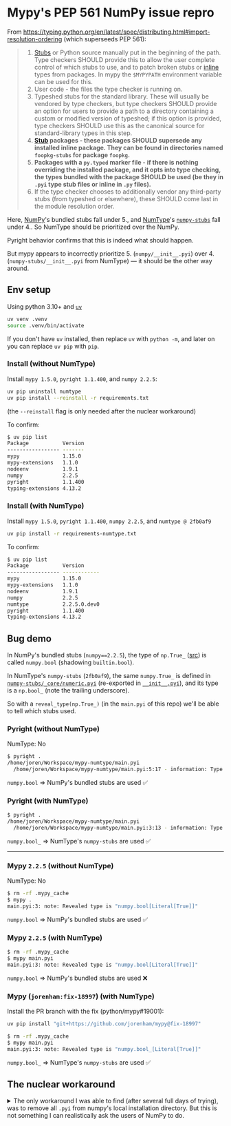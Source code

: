 # Mypy's PEP 561 NumPy issue repro

From <https://typing.python.org/en/latest/spec/distributing.html#import-resolution-ordering> (which superseeds PEP 561):

> 1. [Stubs](https://typing.python.org/en/latest/spec/glossary.html#term-stub) or Python source manually put in the beginning of the path. Type checkers SHOULD provide this to allow the user complete control of which stubs to use, and to patch broken stubs or [inline](https://typing.python.org/en/latest/spec/glossary.html#term-inline) types from packages. In mypy the `$MYPYPATH` environment variable can be used for this.
> 2. User code - the files the type checker is running on.
> 3. Typeshed stubs for the standard library. These will usually be vendored by type checkers, but type checkers SHOULD provide an option for users to provide a path to a directory containing a custom or modified version of typeshed; if this option is provided, type checkers SHOULD use this as the canonical source for standard-library types in this step.
> 4. **[Stub](https://typing.python.org/en/latest/spec/glossary.html#term-stub) packages - these packages SHOULD supersede any installed inline package. They can be found in directories named `foopkg-stubs` for package `foopkg`.**
> 5. **Packages with a `py.typed` marker file - if there is nothing overriding the installed package, and it opts into type checking, the types bundled with the package SHOULD be used (be they in `.pyi` type stub files or inline in `.py` files).**
> 6. If the type checker chooses to additionally vendor any third-party stubs (from typeshed or elsewhere), these SHOULD come last in the module resolution order.

Here, [NumPy](https://github.com/numpy/numpy)'s bundled stubs fall under 5., and [NumType](https://github.com/numpy/numtype/)'s [`numpy-stubs`](https://github.com/numpy/numtype/tree/2fb0af907b68558e4b0778c9dc4b21262105adb2/src/numpy-stubs) fall under 4..
So NumType should be prioritized over the NumPy.

Pyright behavior confirms that this is indeed what should happen.

But mypy appears to incorrectly prioritize 5. (`numpy/__init__.pyi`) over 4. (`numpy-stubs/__init__.pyi` from NumType)  &mdash;
it should be the other way around.

## Env setup

Using python 3.10+ and [`uv`](https://docs.astral.sh/uv/)

```bash
uv venv .venv
source .venv/bin/activate
```

If you don't have `uv` installed, then replace `uv` with `python -m`, and later on you can replace `uv pip` with `pip`.

### Install  (without NumType)

Install `mypy 1.5.0`, `pyright 1.1.400`, and `numpy 2.2.5`:

```bash
uv pip uninstall numtype
uv pip install --reinstall -r requirements.txt
```

(the `--reinstall` flag is only needed after the nuclear workaround)

To confirm:

```bash
$ uv pip list
Package           Version
----------------- -------
mypy              1.15.0
mypy-extensions   1.1.0
nodeenv           1.9.1
numpy             2.2.5
pyright           1.1.400
typing-extensions 4.13.2
```

### Install  (with NumType)

Install `mypy 1.5.0`, `pyright 1.1.400`, `numpy 2.2.5`, and `numtype @ 2fb0af9`

```bash
uv pip install -r requirements-numtype.txt
```

To confirm:

```bash
$ uv pip list
Package           Version
----------------- ------------
mypy              1.15.0
mypy-extensions   1.1.0
nodeenv           1.9.1
numpy             2.2.5
numtype           2.2.5.0.dev0
pyright           1.1.400
typing-extensions 4.13.2
```

## Bug demo

In NumPy's bundled stubs (`numpy==2.2.5`), the type of `np.True_` ([src](https://github.com/numpy/numpy/blob/7be8c1f9133516fe20fd076f9bdfe23d9f537874/numpy/__init__.pyi#L1161)) is called `numpy.bool` (shadowing `builtin.bool`).

In NumType's `numpy-stubs` (`2fb0af9`), the same `numpy.True_` is defined in [`numpy-stubs/_core/numeric.pyi`](https://github.com/numpy/numtype/blob/2fb0af907b68558e4b0778c9dc4b21262105adb2/src/numpy-stubs/_core/numeric.pyi#L623) (re-exported in [`__init__.pyi`](https://github.com/numpy/numtype/blob/2fb0af907b68558e4b0778c9dc4b21262105adb2/src/numpy-stubs/__init__.pyi#L77)), and its type is a `np.bool_` (note the trailing underscore).

So with a `reveal_type(np.True_)` (in the `main.pyi` of this repo) we'll be able to tell which stubs used.

### Pyright (without NumType)

NumType: No

```bash
$ pyright .
/home/joren/Workspace/mypy-numtype/main.pyi
  /home/joren/Workspace/mypy-numtype/main.pyi:5:17 - information: Type of "np.True_" is "bool[Literal[True]]"
```

`numpy.bool` => NumPy's bundled stubs are used :white_check_mark:

### Pyright (with NumType)

```bash
$ pyright .
/home/joren/Workspace/mypy-numtype/main.pyi
  /home/joren/Workspace/mypy-numtype/main.pyi:3:13 - information: Type of "np.True_" is "bool_[Literal[True]]"
```

`numpy.bool_` => NumType's `numpy-stubs` are used :white_check_mark:

---

### Mypy `2.2.5` (without NumType)

NumType: No

```bash
$ rm -rf .mypy_cache
$ mypy .
main.pyi:3: note: Revealed type is "numpy.bool[Literal[True]]"
```

`numpy.bool` => NumPy's bundled stubs are used :white_check_mark:

### Mypy `2.2.5` (with NumType)

```bash
$ rm -rf .mypy_cache
$ mypy main.pyi
main.pyi:3: note: Revealed type is "numpy.bool[Literal[True]]"
```

`numpy.bool` => NumPy's bundled stubs are used :x:

### Mypy (`jorenham:fix-18997`) (with NumType)

Install the PR branch with the fix (python/mypy#19001):

```bash
uv pip install "git+https://github.com/jorenham/mypy@fix-18997"
```

```bash
$ rm -rf .mypy_cache
$ mypy main.pyi
main.pyi:3: note: Revealed type is "numpy.bool_[Literal[True]]"
```

`numpy.bool_` => NumType's `numpy-stubs` are used :white_check_mark:

## The nuclear workaround

<details>
<summary>The only workaround I was able to find (after several full days of trying), was to remove all <code>.pyi</code> from numpy's local installation directory. But this is not something I can realistically ask the users of NumPy to do.</summary>

First do a dry run:

```bash
$ find ./.venv/**/site-packages/numpy -name "*.pyi" -type f
./.venv/lib/python3.13/site-packages/numpy/matlib.pyi
./.venv/lib/python3.13/site-packages/numpy/fft/_helper.pyi
./.venv/lib/python3.13/site-packages/numpy/fft/_pocketfft.pyi
[...]
```

If all is good, press the red button:

```bash
$ find ./.venv/**/site-packages/numpy -name "*.pyi" -type f -delete
```

Re-run pyright:

```bash
$ pyright .
/home/joren/Workspace/mypy-numtype/main.pyi
  /home/joren/Workspace/mypy-numtype/main.pyi:3:13 - information: Type of "np.True_" is "bool_[Literal[True]]"
```

Good; that's exactly the same result as before (with NumType).

Now run mypy again:

```bash
$ rm -rf .mypy_cache
$ mypy .
main.pyi:3: note: Revealed type is "numpy.bool_[Literal[True]]"
Success: no issues found in 1 source file
```

This is indeed the correct output, which for the 2nd time demonstrates that mypy does not comply with PEP 561.
</details>
